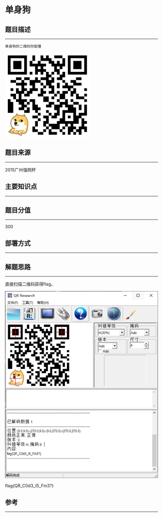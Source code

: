 # 单身狗

## 题目描述
---
```
单身狗的二维码你能懂
```
![](images/ctf-2021-06-03-16-06-50.png)

## 题目来源
---
2015广州强网杯

## 主要知识点
---


## 题目分值
---
300

## 部署方式
---


## 解题思路
---

直接扫描二维码获得flag。

![](images/ctf-2021-06-08-08-31-45.png)

flag{QR_C0d3_I5_Fin3?}

## 参考
---
